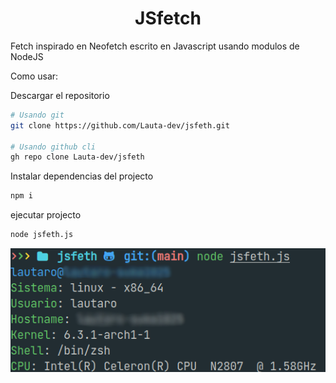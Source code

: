 <h1 align="center">JSfetch</h1>

Fetch inspirado en Neofetch escrito en Javascript usando modulos de NodeJS

Como usar:

Descargar el repositorio
```sh
# Usando git
git clone https://github.com/Lauta-dev/jsfeth.git

# Usando github cli
gh repo clone Lauta-dev/jsfeth
```

Instalar dependencias del projecto
```sh
npm i
```

ejecutar projecto
```sh
node jsfeth.js
```

![aa](./imagen/jsfetch.png)
